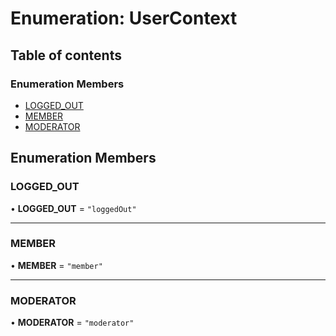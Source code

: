 # Enumeration: UserContext

## Table of contents

### Enumeration Members

- [LOGGED_OUT](UserContext.md#logged_out)
- [MEMBER](UserContext.md#member)
- [MODERATOR](UserContext.md#moderator)

## Enumeration Members

### LOGGED_OUT

• **LOGGED_OUT** = `"loggedOut"`

---

### MEMBER

• **MEMBER** = `"member"`

---

### MODERATOR

• **MODERATOR** = `"moderator"`
